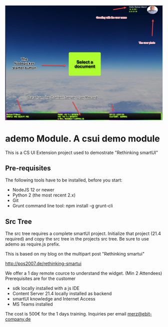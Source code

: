 ![decpad](stage1%20overview.png)
# ademo Module. A csui demo module

This is a CS UI Extension project used to demostrate "Rethinking smartUI"

## Pre-requisites

The following tools have to be installed, before you start:

* NodeJS 12 or newer
* Python 2 (the most recent 2.x)
* Git
* Grunt command line tool:
    npm install -g grunt-cli

## Src Tree
The src tree requires a complete smartUI project. Initialize that project (21.4 required) and copy the src tree
in the projects src tree. Be sure to use ademo as require.js prefix.

This is based on my blog on the multipart post "Rethinking smartui"

http://pos2007.de/rethinking-smartui


We offer a 1 day remote cource to understand the widget. (Min 2 Attendees)
Prerequisites are for the customer
- sdk locally installed with a js IDE
- Content Server 21.4 locally installed as backend
- smartUI knowledge and Internet Access
- MS Teams installed

The cost is 500€ for the 1 days training.
Inquiries per email merz@ebit-company.de

